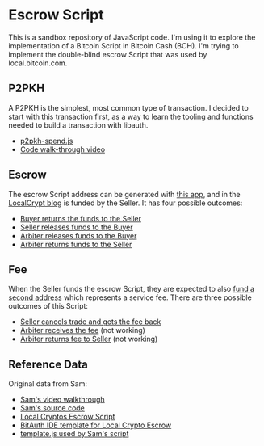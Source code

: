 # Escrow Script

This is a sandbox repository of JavaScript code. I'm using it to explore the implementation of a Bitcoin Script in Bitcoin Cash (BCH).
I'm trying to implement the double-blind escrow Script that was used by local.bitcoin.com.

## P2PKH
A P2PKH is the simplest, most common type of transaction. I decided to start with this transaction first, as a way to learn the tooling and functions needed to build a transaction with libauth.

- [p2pkh-spend.js](./p2pkh-spend.js)
- [Code walk-through video](https://youtu.be/E0fo-L0h7a8)

## Escrow
The escrow Script address can be generated with [this app](./1-escrow-get-address.js), and in the [LocalCrypt blog](https://blog.localcryptos.com/bitcoin-cash-trading-begins/) is funded by the Seller. It has four possible outcomes:

- [Buyer returns the funds to the Seller](./2-escrow-buyer-return.js)
- [Seller releases funds to the Buyer](./3-escrow-released-by-seller.js)
- [Arbiter releases funds to the Buyer](./4-escrow-release-to-buyer-by-arbiter.js)
- [Arbiter returns funds to the Seller](./5-escrow-returned-to-seller-by-arbiter.js)

## Fee

When the Seller funds the escrow Script, they are expected to also [fund a second address](./6-fee-seller-fund.js) which represents a service fee. There are three possible outcomes of this Script:

- [Seller cancels trade and gets the fee back](./7-fee-seller-cancel.js)
- [Arbiter receives the fee](./8-fee-to-arbiter.js) (not working)
- [Arbiter returns fee to Seller](./9-fee-returned-to-seller-by-arbiter.js) (not working)

## Reference Data
Original data from Sam:
- [Sam's video walkthrough](https://rumble.com/v27r0cq-localcryptosscript.html)
- [Sam's source code](https://pastebin.mozilla.org/k03WgtEQ)
- [Local Cryptos Escrow Script](https://blog.localcryptos.com/bitcoin-cash-trading-begins/)
- [BitAuth IDE template for Local Crypto Escrow](https://ide.bitauth.com/import-template/eJztWutu20YWfpWBWmDtQJEdJ90fjpuF4ktsJK3dymmwiANhRI6sWVMzKoeUom0D5CH6Z4Hty-VJ9lyG5JC6REm2QH6oKRJyeM6Zc_nmO0Nxfmt966KRGsvWYWuUZRN3uLenY9UZ6Ezm2agT2fEeXiiT6Uhm2pr7mRpPEpmp-9P9Dut2_uWsabVbsXJRqicoBebO7Uw81VlktRHH0o2EAeUod5mNtUwEyoLEzKZ37sZ0nZjpbCRgpoYcm4TH6sP7_0yViNVUJXaiYjG0qbCgkIoonU8y69rC5mlDveaBnzOysRLaCbBihAOdSHVuzI25HsFgj-ZjvwQoSjGTc_BLZqji9FgnMhWZhQfjPMn0fadvjczyVJVzZak0TkaYh7ZQbyMF9sgARjeRaaYVmp7aZAphxNZAZJkwCm7Q7m2qlMgn1ogROCtNLGaQf1KuRWPzbJJDZiRM7SCUrCOuQcamMkqU-PD-D9DT0UhE0oiBIn2nkkSlbTHI5_gPJFCmUOpUZhZuYwVWYm1uheXpIp1G-dhl0kTgsR3SIEjHbD62yrHvIznlCeRAJzqbYxwAkghMWLCImXCF0Vp2cpPoO-VrD4ZJFMrWTO1MguOZq8oE_8e5wnnQ5hDscYrJktzAVlvAP2U1xgAYgSKgO8zhQeAllCpKcsoLqpRph8Jog5dtLFCqpCtmX4r00CK5mjuY-PKqf3x-evz8pHvd7V08a1M4voQAtkkyJ2A4jPRW-yzPtDEAeymCoKjU8HBO9QbbAqaQBkqhx5QnSLWN7hhGx-cEbXjK4EatkbUuWAfZfKKw5BjKSIK0D2Os4NZoNyZ3HNkjOFFCGGBNKMAaAJ1brjPkT0xUOtbOEQRQjeRLJDbVtclUOlUGBt1CdscK_kEl7TErHfktobbzMawKEWsHVeLQeuQfYNYh2q3TGVq3PjgI3YqxnTYWWiDRDpaRuAWXwGHlGHBldRnNM1tApSMuwXe-QeCiiQIUtpFAKj-RmkazqRrmJpYDQMNQqY64CNcgSBgLsM0jWJ4OYMvegWCx5qNEQvVjMZBQ-cE8cJ6ycWEAagBsmc7ZpKvFN9MAd4A8-lk6CR4j2cRhFBwa0g8uy5IVUvVrrlNFrFzUEBPUET2m0WTeFnoYGGcQEtgjJJ0kiJbpQwPnzwC6UQSe17zFkCvPfLYLwKELI5VMmCKHOsXlHimIXFvO9If3_01VAosY-syfZSmcQgILJGCxQXB_FumjJGBYSyGH4A5xTS5masKLLxbIWgTpAsTsXkPDGiABLoPSBI0gar9a6rVpY62hmsAOPmCABDdSNuQWVhwk3IJBdIik5TAjhvE5iUv8gzA23mKhW8ZYCdWiniVCc1PhswObBCPHCnYHL2wkk2Pu20v5EkQRLcjOrcPfWuSrSvGyvs2oTHa9SLs1hbLimgk1-3dqvqjtH_qeIFCmae9vTjynYWREGMabd-_etVucgnUeeYmGQzy63B_mJ_GK3TmRmWxaW-kOQWCdNyzQcIYGl_vS0FwxMSaCt2hlsglSfY8cHPVmArwVDwtleLp3796NEffEdUEw0tT5xa92fAYpoo49Se1UI84KbiALNfIOiJlon-fr6dtDkj2CqyfwN1u9ygcQFtxfUgfuFe21HCkFumTx6TxTT8AO_Hf6VkK3VoeFxcuZAeE7Ei7tnKV2zCXGUbooLMJG4AF6tHdjjsqi4Abb2DTtl42-A8jo-77ypCY6yQeJjvASxwPUd2KAUWBhDItR3qo-iPQz2ycLTZWaMXDtAPmuqFAYPFPjAC6BQNJUuYnlLWS5nYcem9ObAzQkfKDeqgi4MQYKfXAoTrnCYIWflnxT61Y35uDjohW8bszDZeLI3ZU4xX1jHn1cMjTcwIHv5pwupI9ilww7HHgpog0amsQh7-8emxe-DJyGhtnvG-ig-BdlgKGKux3oU1mKFE5uh_S6S-lY1H6KCSgnePRFEywuGMJFtT8dAvLDvS2k6fT4pNfdqYHp99_FEVcD59zl5hWMcEPRv8LO31neRZdTOGyWuB8aYKrv54gMCYrOeRrBt4fmQtfBBpboIaikHlb9r82bspl24YtUQ4Ps4-L3VsM94ZJMeCbr-FXPf4AReaMOdNpiv_1y7xcv3q2y9_TJRJ-3SgHR-ubMNOqfBkx7VHWgjxNMIFtnmIp5VvBLSSwrOApo5WEtXNh3rIl1sZ_4MLe95C_uJQEEVpSaJdbBhV3a9pBtD9n2kK-kh_ByZyQFrMqvkn54y6nLOPXr6Z9bSt1S6pZSvxpKrf380eDV2q8fW3L9a8l1858_qq3rut8_Hm2Jdku0W6L9uoh22e61-EF_kWK_UmLZ5BeQwgA8XhIqjoZxhtN9NNAVvm3i1YrqgIOoCKv-mj8UTA7c6GC_-ppwGvY1UeoFIUBeTl5eib098UqV5yJyDz3iWnmLn6TpI9VMprEDct4TzxQfsRhB6wOdCph4eqS0E9nxBI9MkAloozs2T131GZrX527xiwX8ffrTy-4LxCZcX5xhwzv6dmcFQrCTnXd75w_-vr_7BANgXkBf0JFCeemOfkHXr9VKGZ150TtFK5wif3WA0t8Xa5VXWEjaJOTDoOuLM8GNG51ZAYG6O8tj2TiapeGwWz6gMCS6flgERd2CYvItywuUAfmQ-HKNSxsFtGF1xeqgGmHVA6O7R4uh1csVRvjL6c8XZ_9EDdr14UmeNAdCVolfEJ53uDfcGTszhYl15Q2TsTIV65LRMLAyET-ecGmq69rV9WX3xXXvunv8HEP8RlzlKxexP0AkE-h6mYzuuGMs2OjhM8yGGg4VdJ-pSuaQa4fswMct6NgOUcZlwyQSBR5mOhSvyQOIbqfWMnfb5Xi4W9gVbyDGI-QMSMY3ojspTyIYa6LyoJLf02N7hZGxvKuVEExQPMfd61ogr0Wn02k39idwv_92_wHuGYINwhufkt6r7hUC9CWBBGwgx6aPxVSlejgPdyJBx8fI-HAE2SDQVmWm67OfL38Ik_0slYOgVmSGAR1WaRHLV9Ws0UhBn8F-8BiSNVviYtm9ODvBeanK4I91TUc183NTIGtDWXTSj9BkMBE2vGV98KPd7kypda2O_Tu9uj7HII5tbgokOv1vVXx7LVxDmRPrT10Rir0wnRHhU3gzK2C9j90_fMNCnYuhmPPhHj46R7md4Rkyf-oD9-gQ3mM-c6bE1fPzhS5T5u5T-kbYfIrEChEktuxqhHj-ooMHLYujiFLctIoXkpuW2NEd1fHftFS8Wx7cavi6rnks9MJP6WRLqXJdG9uA67-Y6TeuxkrvC5L-ErqnVf0J5E0zV9S9MPBJXM79_P_K5p7O0fBn07n4YjYnE8TmYOOz2Xz1Uv5MTl-G2s_l9IoPFlj9l0VG3ziUDamHoQ9vnsDw9e-ZwbtWsfLKE13V6xaBJFQOz9UsMQGPESzFaazSEJT_4LsHoaFVFpapPqyr1t5BVzuxGA6YeoSm8Lt7PpnYNFNx6_B16-nxef9g_-Cgv_8diONd7-r0uPWm3YLSOjowtv_uf046_Gs=)
- [template.js used by Sam's script](https://pastebin.mozilla.org/twJPgG3b)
